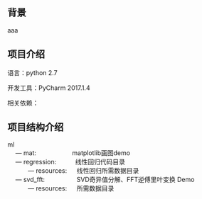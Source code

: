 ## **背景**
aaa

## **项目介绍**
语言：python 2.7</br>

开发工具：PyCharm 2017.1.4</br>

相关依赖：


## **项目结构介绍**
ml </br>
&emsp; — mat: &emsp;&emsp;&ensp;&emsp;&emsp;&ensp;&ensp;matplotlib画图demo </br>
&emsp; — regression: &emsp;&emsp;&ensp;      线性回归代码目录</br>
&emsp;&emsp;&emsp; — resources:  &ensp;&ensp;  线性回归所需数据目录</br>
&emsp; — svd_fft: &emsp; &emsp;  &emsp;&ensp; &ensp;SVD奇异值分解、FFT逆傅里叶变换 Demo</br>
&emsp;&emsp;&emsp; — resources:  &emsp; 所需数据目录</br>


